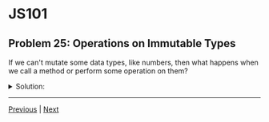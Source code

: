 # JS101
## Problem 25: Operations on Immutable Types

If we can't mutate some data types, like numbers, then what happens when we call a method or perform some operation on them?

<details>
<summary>Solution:</summary>

When you call a method or perform an operation on an immutable data type (like numbers, strings, booleans), the operation returns a new value rather than modifying the original:

```js
let str = "hello";
let upperStr = str.toUpperCase();

console.log(str);       // "hello" (unchanged)
console.log(upperStr);  // "HELLO" (new value)

let num = 5;
let result = num + 3;

console.log(num);       // 5 (unchanged)
console.log(result);    // 8 (new value)
```

All operations on primitive values evaluate to new values. The original primitive value remains unchanged because primitives are immutable. This is why we typically assign the result to a variable (either the same one through reassignment, or a new one).

</details>

---

[Previous](024.md) | [Next](026.md)

